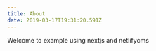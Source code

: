 ```yaml
---
title: About
date: 2019-03-17T19:31:20.591Z
---
```

Welcome to example using nextjs and netlifycms

